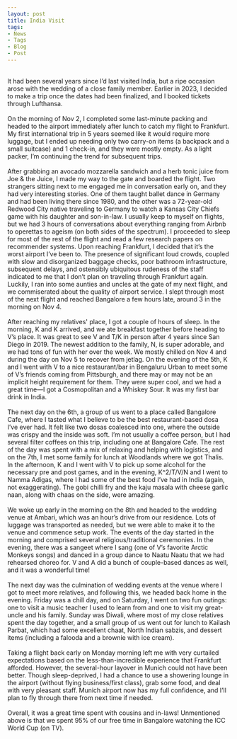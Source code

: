 ```yaml
---
layout: post
title: India Visit
tags:
- News
- Tags
- Blog
- Post
---
```


<!-- <strong> <h3 id="heading2">Philly and Princeton</h3></strong> -->
<br/>
It had been several years since I’d last visited India, but a ripe occasion arose with the wedding of a close family member. Earlier in 2023, I decided to make a trip once the dates had been finalized, and I booked tickets through Lufthansa.
<br/>
<br/>
On the morning of Nov 2, I completed some last-minute packing and headed to the airport immediately after lunch to catch my flight to Frankfurt. My first international trip in 5 years seemed like it would require more luggage, but I ended up needing only two carry-on items (a backpack and a small suitcase) and 1 check-in, and they were mostly empty. As a light packer, I’m continuing the trend for subsequent trips.
<br/>
<br/>
After grabbing an avocado mozzarella sandwich and a herb tonic juice from Joe & the Juice, I made my way to the gate and boarded the flight. Two strangers sitting next to me engaged me in conversation early on, and they had very interesting stories. One of them taught ballet dance in Germany and had been living there since 1980, and the other was a 72-year-old Redwood City native traveling to Germany to watch a Kansas City Chiefs game with his daughter and son-in-law. I usually keep to myself on flights, but we had 3 hours of conversations about everything ranging from Airbnb to operettas to ageism (on both sides of the spectrum). I proceeded to sleep for most of the rest of the flight and read a few research papers on recommender systems. Upon reaching Frankfurt, I decided that it’s the worst airport I’ve been to. The presence of significant loud crowds, coupled with slow and disorganized baggage checks, poor bathroom infrastructure, subsequent delays, and ostensibly ubiquitous rudeness of the staff indicated to me that I don’t plan on traveling through Frankfurt again. Luckily, I ran into some aunties and uncles at the gate of my next flight, and we commiserated about the quality of airport service. I slept through most of the next flight and reached Bangalore a few hours late, around 3 in the morning on Nov 4.
<br/>
<br/>
After reaching my relatives' place, I got a couple of hours of sleep. In the morning, K and K arrived, and we ate breakfast together before heading to V’s place. It was great to see V and T/K in person after 4 years since San Diego in 2019. The newest addition to the family, N, is super adorable, and we had tons of fun with her over the week. We mostly chilled on Nov 4 and during the day on Nov 5 to recover from jetlag. On the evening of the 5th, K and I went with V to a nice restaurant/bar in Bengaluru Urban to meet some of V’s friends coming from Pittsburgh, and there may or may not be an implicit height requirement for them. They were super cool, and we had a great time—I got a Cosmopolitan and a Whiskey Sour. It was my first bar drink in India.
<br/>
<br/>
The next day on the 6th, a group of us went to a place called Bangalore Cafe, where I tasted what I believe to be the best restaurant-based dosa I’ve ever had. It felt like two dosas coalesced into one, where the outside was crispy and the inside was soft. I’m not usually a coffee person, but I had several filter coffees on this trip, including one at Bangalore Cafe. The rest of the day was spent with a mix of relaxing and helping with logistics, and on the 7th, I met some family for lunch at Woodlands where we got Thalis. In the afternoon, K and I went with V to pick up some alcohol for the necessary pre and post games, and in the evening, K^2/T/V/N and I went to Namma Adigas, where I had some of the best food I’ve had in India (again, not exaggerating). The gobi chilli fry and the kaju masala with cheese garlic naan, along with chaas on the side, were amazing.
<br/>
<br/>
We woke up early in the morning on the 8th and headed to the wedding venue at Ambari, which was an hour’s drive from our residence. Lots of luggage was transported as needed, but we were able to make it to the venue and commence setup work. The events of the day started in the morning and comprised several religious/traditional ceremonies. In the evening, there was a sangeet where I sang (one of V’s favorite Arctic Monkeys songs) and danced in a group dance to Naatu Naatu that we had rehearsed choreo for. V and A did a bunch of couple-based dances as well, and it was a wonderful time!
<br/>
<br/>
The next day was the culmination of wedding events at the venue where I got to meet more relatives, and following this, we headed back home in the evening. Friday was a chill day, and on Saturday, I went on two fun outings: one to visit a music teacher I used to learn from and one to visit my great-uncle and his family. Sunday was Diwali, where most of my close relatives spent the day together, and a small group of us went out for lunch to Kailash Parbat, which had some excellent chaat, North Indian sabzis, and dessert items (including a falooda and a brownie with ice cream).
<br/>
<br/>
Taking a flight back early on Monday morning left me with very curtailed expectations based on the less-than-incredible experience that Frankfurt afforded. However, the several-hour layover in Munich could not have been better. Though sleep-deprived, I had a chance to use a showering lounge in the airport (without flying business/first class), grab some food, and deal with very pleasant staff. Munich airport now has my full confidence, and I’ll plan to fly through there from next time if needed.
<br/>
<br/>
Overall, it was a great time spent with cousins and in-laws! Unmentioned above is that we spent 95% of our free time in Bangalore watching the ICC World Cup (on TV).